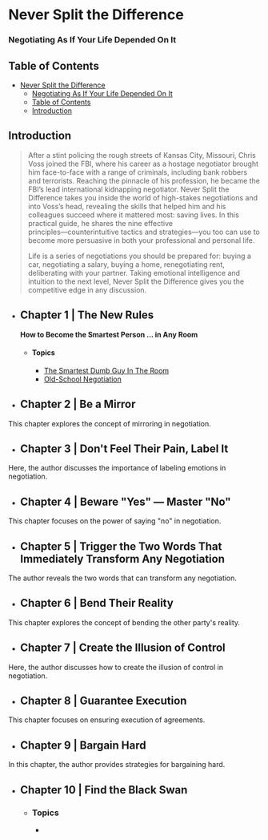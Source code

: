 # Never Split the Difference

### Negotiating As If Your Life Depended On It

## Table of Contents

- [Never Split the Difference](#never-split-the-difference)
  - [Negotiating As If Your Life Depended On It](#negotiating-as-if-your-life-depended-on-it)
  - [Table of Contents](#table-of-contents)
  - [Introduction](#introduction)

## Introduction

> After a stint policing the rough streets of Kansas City, Missouri, Chris Voss joined the FBI, where his career as a hostage negotiator brought him face-to-face with a range of criminals, including bank robbers and terrorists. Reaching the pinnacle of his profession, he became the FBI’s lead international kidnapping negotiator. Never Split the Difference takes you inside the world of high-stakes negotiations and into Voss’s head, revealing the skills that helped him and his colleagues succeed where it mattered most: saving lives. In this practical guide, he shares the nine effective principles―counterintuitive tactics and strategies―you too can use to become more persuasive in both your professional and personal life.
>
> Life is a series of negotiations you should be prepared for: buying a car, negotiating a salary, buying a home, renegotiating rent, deliberating with your partner. Taking emotional intelligence and intuition to the next level, Never Split the Difference gives you the competitive edge in any discussion.

- ## Chapter 1 | The New Rules

  **How to Become the Smartest Person ... in Any Room**

  - #### Topics
    - [The Smartest Dumb Guy In The Room](/Never%20Split%20the%20Difference/Chapter%201.md/#THE%20SMARTEST%20DUMB%20GUY%20IN%20THE%20ROOM)
    - [Old-School Negotiation](/Never%20Split%20the%20Difference/Chapter%201.md/#OLD-SCHOOL%20NEGOTIATION)

- ## Chapter 2 | Be a Mirror

This chapter explores the concept of mirroring in negotiation.

- ## Chapter 3 | Don't Feel Their Pain, Label It

Here, the author discusses the importance of labeling emotions in negotiation.

- ## Chapter 4 | Beware "Yes" — Master "No"

This chapter focuses on the power of saying "no" in negotiation.

- ## Chapter 5 | Trigger the Two Words That Immediately Transform Any Negotiation

The author reveals the two words that can transform any negotiation.

- ## Chapter 6 | Bend Their Reality

This chapter explores the concept of bending the other party's reality.

- ## Chapter 7 | Create the Illusion of Control

Here, the author discusses how to create the illusion of control in negotiation.

- ## Chapter 8 | Guarantee Execution

This chapter focuses on ensuring execution of agreements.

- ## Chapter 9 | Bargain Hard

In this chapter, the author provides strategies for bargaining hard.

- ## Chapter 10 | Find the Black Swan

  - ### Topics
    -
